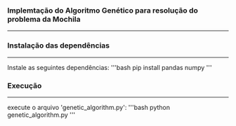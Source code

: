 ### Implemtação do Algoritmo Genético para resolução do problema da Mochila

---

### Instalação das dependências

---

Instale as seguintes dependências:
'''bash
pip install pandas numpy
'''

### Execução

---

execute o arquivo 'genetic_algorithm.py':
'''bash
python genetic_algorithm.py
'''
